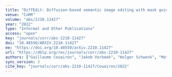 ```yaml
---
title: "DiffEdit: Diffusion-based semantic image editing with mask guidance."
venue: "CoRR"
volume: "abs/2210.11427"
year: "2022"
type: "Informal and Other Publications"
access: "open"
key: "journals/corr/abs-2210-11427"
doi: "10.48550/ARXIV.2210.11427"
ee: "https://doi.org/10.48550/arXiv.2210.11427"
url: "https://dblp.org/rec/journals/corr/abs-2210-11427"
authors: ["Guillaume Couairon", "Jakob Verbeek", "Holger Schwenk", "Matthieu Cord"]
sync_version: 3
cite_key: "journals/corr/abs-2210-11427/Couairon/2022"
---
```

